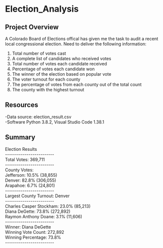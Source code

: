 # Election_Analysis

## Project Overview 

A Colorado Board of Elections offical has given me the task to audit a recent local congressional election. Need to deliver the following information:

1. Total number of votes cast
2. A complete list of candidates who received votes
3. Total number of votes each candidate received
4. Percentage of votes each candidate won
5. The winner of the election based on popular vote
6. The voter turnout for each county
7. The percentage of votes from each county out of the total count
8. The county with the highest turnout

## Resources

-Data source: election_result.csv <br />
-Software Python 3.8.2, Visual Studio Code 1.38.1

## Summary

Election Results <br />
------------------------- <br />
Total Votes: 369,711 <br />
------------------------- <br />
County Votes: <br />
Jefferson: 10.5% (38,855) <br />
Denver: 82.8% (306,055) <br />
Arapahoe: 6.7% (24,801) <br />
------------------------- <br />
Largest County Turnout: Denver<br />
------------------------- <br />
Charles Casper Stockham: 23.0% (85,213) <br />
Diana DeGette: 73.8% (272,892) <br />
Raymon Anthony Doane: 3.1% (11,606) <br />
------------------------- <br />
Winner: Diana DeGette <br />
Winning Vote Count: 272,892 <br />
Winning Percentage: 73.8% <br />
------------------------- <br />
